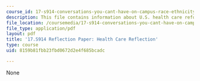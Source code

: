 ```yaml
---
course_id: 17-s914-conversations-you-cant-have-on-campus-race-ethnicity-gender-and-identity-spring-2012
description: This file contains information about U.S. health care reform.
file_location: /coursemedia/17-s914-conversations-you-cant-have-on-campus-race-ethnicity-gender-and-identity-spring-2012/8159b81fbb23fbd0672d2e4f685bcadc_MIT17_S914S12_health5.1.pdf
file_type: application/pdf
layout: pdf
title: '17.S914 Reflection Paper: Health Care Reflection'
type: course
uid: 8159b81fbb23fbd0672d2e4f685bcadc

---
```

None